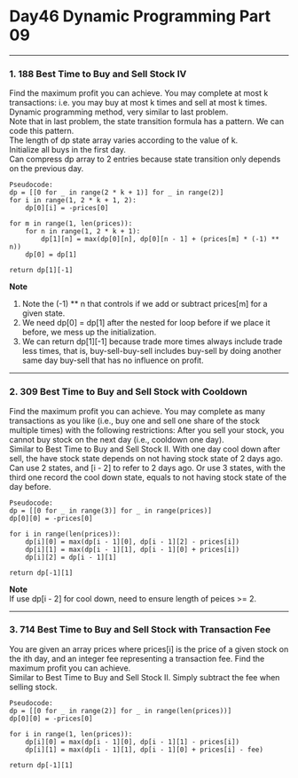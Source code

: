# Day46 Dynamic Programming Part 09

---

### 1. 188 Best Time to Buy and Sell Stock IV
Find the maximum profit you can achieve. You may complete at most k transactions: i.e. you may buy at most k times and sell at most k times.  
Dynamic programming method, very similar to last problem.  
Note that in last problem, the state transition formula has a pattern. We can code this pattern.  
The length of dp state array varies according to the value of k.  
Initialize all buys in the first day.  
Can compress dp array to 2 entries because state transition only depends on the previous day.  

```
Pseudocode:
dp = [[0 for _ in range(2 * k + 1)] for _ in range(2)]
for i in range(1, 2 * k + 1, 2):
    dp[0][i] = -prices[0]

for m in range(1, len(prices)):
    for n in range(1, 2 * k + 1):
        dp[1][n] = max(dp[0][n], dp[0][n - 1] + (prices[m] * (-1) ** n))
    dp[0] = dp[1]

return dp[1][-1]
```
**Note**  
1. Note the (-1) ** n that controls if we add or subtract prices[m] for a given state.  
2. We need dp[0] = dp[1] after the nested for loop before if we place it before, we mess up the initialization.  
3. We can return dp[1][-1] because trade more times always include trade less times, that is, buy-sell-buy-sell includes buy-sell by doing another same day buy-sell that has no influence on profit.  

---

### 2. 309 Best Time to Buy and Sell Stock with Cooldown
Find the maximum profit you can achieve. You may complete as many transactions as you like (i.e., buy one and sell one share of the stock multiple times) with the following restrictions: After you sell your stock, you cannot buy stock on the next day (i.e., cooldown one day).  
Similar to Best Time to Buy and Sell Stock II. With one day cool down after sell, the have stock state depends on not having stock state of 2 days ago.  
Can use 2 states, and [i - 2] to refer to 2 days ago. Or use 3 states, with the third one record the cool down state, equals to not having stock state of the day before.  

```
Pseudocode:
dp = [[0 for _ in range(3)] for _ in range(prices)]
dp[0][0] = -prices[0]

for i in range(len(prices)):
    dp[i][0] = max(dp[i - 1][0], dp[i - 1][2] - prices[i])
    dp[i][1] = max(dp[i - 1][1], dp[i - 1][0] + prices[i])
    dp[i][2] = dp[i - 1][1]

return dp[-1][1]
```
**Note**  
If use dp[i - 2] for cool down, need to ensure length of peices >= 2.

---

### 3. 714 Best Time to Buy and Sell Stock with Transaction Fee
You are given an array prices where prices[i] is the price of a given stock on the ith day, and an integer fee representing a transaction fee. Find the maximum profit you can achieve.  
Similar to Best Time to Buy and Sell Stock II. Simply subtract the fee when selling stock.  

```
Pseudocode:
dp = [[0 for _ in range(2)] for _ in range(len(prices))]
dp[0][0] = -prices[0]

for i in range(1, len(prices)):
    dp[i][0] = max(dp[i - 1][0], dp[i - 1][1] - prices[i])
    dp[i][1] = max(dp[i - 1][1], dp[i - 1][0] + prices[i] - fee)

return dp[-1][1]
```
